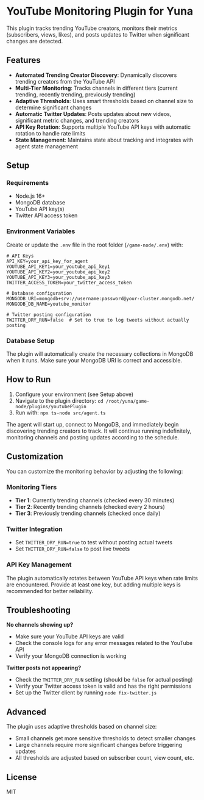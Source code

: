 # YouTube Monitoring Plugin for Yuna

This plugin tracks trending YouTube creators, monitors their metrics (subscribers, views, likes), and posts updates to Twitter when significant changes are detected.

## Features

- **Automated Trending Creator Discovery**: Dynamically discovers trending creators from the YouTube API
- **Multi-Tier Monitoring**: Tracks channels in different tiers (current trending, recently trending, previously trending)
- **Adaptive Thresholds**: Uses smart thresholds based on channel size to determine significant changes
- **Automatic Twitter Updates**: Posts updates about new videos, significant metric changes, and trending creators
- **API Key Rotation**: Supports multiple YouTube API keys with automatic rotation to handle rate limits
- **State Management**: Maintains state about tracking and integrates with agent state management

## Setup

### Requirements

- Node.js 16+
- MongoDB database
- YouTube API key(s)
- Twitter API access token

### Environment Variables

Create or update the `.env` file in the root folder (`/game-node/.env`) with:

```
# API Keys
API_KEY=your_api_key_for_agent
YOUTUBE_API_KEY1=your_youtube_api_key1
YOUTUBE_API_KEY2=your_youtube_api_key2
YOUTUBE_API_KEY3=your_youtube_api_key3
TWITTER_ACCESS_TOKEN=your_twitter_access_token

# Database configuration
MONGODB_URI=mongodb+srv://username:password@your-cluster.mongodb.net/
MONGODB_DB_NAME=youtube_monitor

# Twitter posting configuration
TWITTER_DRY_RUN=false  # Set to true to log tweets without actually posting
```

### Database Setup

The plugin will automatically create the necessary collections in MongoDB when it runs. Make sure your MongoDB URI is correct and accessible.

## How to Run

1. Configure your environment (see Setup above)
2. Navigate to the plugin directory: `cd /root/yuna/game-node/plugins/youtubePlugin`
3. Run with: `npx ts-node src/agent.ts`

The agent will start up, connect to MongoDB, and immediately begin discovering trending creators to track. It will continue running indefinitely, monitoring channels and posting updates according to the schedule.

## Customization

You can customize the monitoring behavior by adjusting the following:

### Monitoring Tiers

- **Tier 1**: Currently trending channels (checked every 30 minutes)
- **Tier 2**: Recently trending channels (checked every 2 hours)
- **Tier 3**: Previously trending channels (checked once daily)

### Twitter Integration

- Set `TWITTER_DRY_RUN=true` to test without posting actual tweets
- Set `TWITTER_DRY_RUN=false` to post live tweets

### API Key Management

The plugin automatically rotates between YouTube API keys when rate limits are encountered. Provide at least one key, but adding multiple keys is recommended for better reliability.

## Troubleshooting

**No channels showing up?**
- Make sure your YouTube API keys are valid
- Check the console logs for any error messages related to the YouTube API
- Verify your MongoDB connection is working

**Twitter posts not appearing?**
- Check the `TWITTER_DRY_RUN` setting (should be `false` for actual posting)
- Verify your Twitter access token is valid and has the right permissions
- Set up the Twitter client by running `node fix-twitter.js`

## Advanced

The plugin uses adaptive thresholds based on channel size:

- Small channels get more sensitive thresholds to detect smaller changes
- Large channels require more significant changes before triggering updates
- All thresholds are adjusted based on subscriber count, view count, etc.

## License

MIT